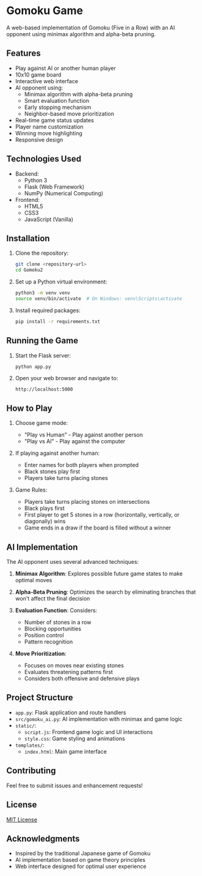 # Gomoku Game

A web-based implementation of Gomoku (Five in a Row) with an AI opponent using minimax algorithm and alpha-beta pruning.

## Features

- Play against AI or another human player
- 10x10 game board
- Interactive web interface
- AI opponent using:
  - Minimax algorithm with alpha-beta pruning
  - Smart evaluation function
  - Early stopping mechanism
  - Neighbor-based move prioritization
- Real-time game status updates
- Player name customization
- Winning move highlighting
- Responsive design

## Technologies Used

- Backend:
  - Python 3
  - Flask (Web Framework)
  - NumPy (Numerical Computing)
- Frontend:
  - HTML5
  - CSS3
  - JavaScript (Vanilla)

## Installation

1. Clone the repository:
   ```bash
   git clone <repository-url>
   cd Gomoku2
   ```

2. Set up a Python virtual environment:
   ```bash
   python3 -m venv venv
   source venv/bin/activate  # On Windows: venv\Scripts\activate
   ```

3. Install required packages:
   ```bash
   pip install -r requirements.txt
   ```

## Running the Game

1. Start the Flask server:
   ```bash
   python app.py
   ```

2. Open your web browser and navigate to:
   ```
   http://localhost:5000
   ```

## How to Play

1. Choose game mode:
   - "Play vs Human" - Play against another person
   - "Play vs AI" - Play against the computer

2. If playing against another human:
   - Enter names for both players when prompted
   - Black stones play first
   - Players take turns placing stones

3. Game Rules:
   - Players take turns placing stones on intersections
   - Black plays first
   - First player to get 5 stones in a row (horizontally, vertically, or diagonally) wins
   - Game ends in a draw if the board is filled without a winner

## AI Implementation

The AI opponent uses several advanced techniques:

1. **Minimax Algorithm**: Explores possible future game states to make optimal moves

2. **Alpha-Beta Pruning**: Optimizes the search by eliminating branches that won't affect the final decision

3. **Evaluation Function**: Considers:
   - Number of stones in a row
   - Blocking opportunities
   - Position control
   - Pattern recognition

4. **Move Prioritization**: 
   - Focuses on moves near existing stones
   - Evaluates threatening patterns first
   - Considers both offensive and defensive plays

## Project Structure

- `app.py`: Flask application and route handlers
- `src/gomoku_ai.py`: AI implementation with minimax and game logic
- `static/`:
  - `script.js`: Frontend game logic and UI interactions
  - `style.css`: Game styling and animations
- `templates/`:
  - `index.html`: Main game interface

## Contributing

Feel free to submit issues and enhancement requests!

## License

[MIT License](LICENSE)

## Acknowledgments

- Inspired by the traditional Japanese game of Gomoku
- AI implementation based on game theory principles
- Web interface designed for optimal user experience
